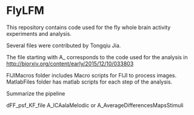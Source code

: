 # FlyLFM
This repository contains code used for the fly whole brain activity experiments and analysis.

Several files were contributed by Tongqiu Jia.

The file starting with A_ corresponds to the code used for the analysis in
http://biorxiv.org/content/early/2015/12/10/033803

FIJIMacros folder includes Macro scripts for FIJI to process images.
MatlabFiles folder has matlab scripts for each step of the analysis.


Summarize the pipeline

dFF_psf_KF_file
A_ICAalaMelodic or A_AverageDifferencesMapsStimuli
